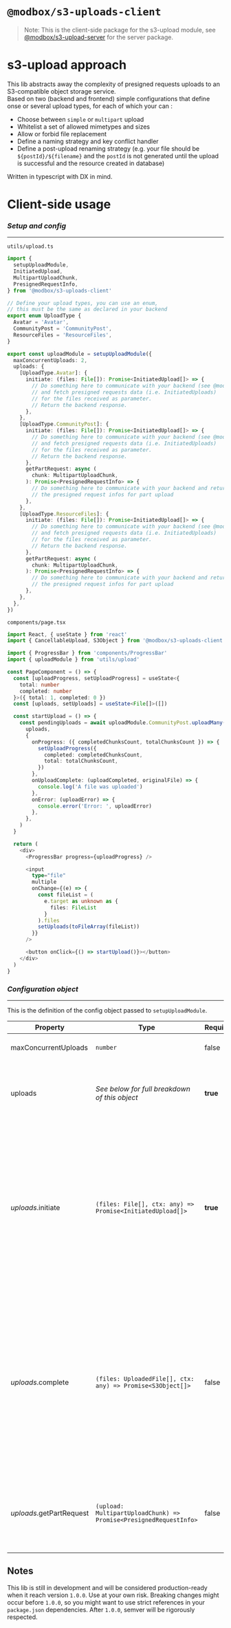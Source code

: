 # `@modbox/s3-uploads-client`

> Note: This is the client-side package for the s3-upload module, see [@modbox/s3-upload-server](https://github.com/toniopelo/modbox/tree/master/packages/s3-upload-server) for the server package.

# s3-upload approach

This lib abstracts away the complexity of presigned requests uploads to an S3-compatible object storage service.\
Based on two (backend and frontend) simple configurations that define onse or several upload types, for each of which your can :

- Choose between `simple` or `multipart` upload
- Whitelist a set of allowed mimetypes and sizes
- Allow or forbid file replacement
- Define a naming strategy and key conflict handler
- Define a post-upload renaming strategy (e.g. your file should be `${postId}/${filename}` and the `postId` is not generated until the upload is successful and the resource created in database)

Written in typescript with DX in mind.

# Client-side usage

### _Setup and config_

---

`utils/upload.ts`

```ts
import {
  setupUploadModule,
  InitiatedUpload,
  MultipartUploadChunk,
  PresignedRequestInfo,
} from '@modbox/s3-uploads-client'

// Define your upload types, you can use an enum,
// this must be the same as declared in your backend
export enum UploadType {
  Avatar = 'Avatar',
  CommunityPost = 'CommunityPost',
  ResourceFiles = 'ResourceFiles',
}

export const uploadModule = setupUploadModule({
  maxConcurrentUploads: 2,
  uploads: {
    [UploadType.Avatar]: {
      initiate: (files: File[]): Promise<InitiatedUpload[]> => {
        // Do something here to communicate with your backend (see @modbox/s3-upload-server)
        // and fetch presigned requests data (i.e. InitiatedUploads)
        // for the files received as parameter.
        // Return the backend response.
      },
    },
    [UploadType.CommunityPost]: {
      initiate: (files: File[]): Promise<InitiatedUpload[]> => {
        // Do something here to communicate with your backend (see @modbox/s3-upload-server)
        // and fetch presigned requests data (i.e. InitiatedUploads)
        // for the files received as parameter.
        // Return the backend response.
      },
      getPartRequest: async (
        chunk: MultipartUploadChunk,
      ): Promise<PresignedRequestInfo> => {
        // Do something here to communicate with your backend and return
        // the presigned request infos for part upload
      },
    },
    [UploadType.ResourceFiles]: {
      initiate: (files: File[]): Promise<InitiatedUpload[]> => {
        // Do something here to communicate with your backend (see @modbox/s3-upload-server)
        // and fetch presigned requests data (i.e. InitiatedUploads)
        // for the files received as parameter.
        // Return the backend response.
      },
      getPartRequest: async (
        chunk: MultipartUploadChunk,
      ): Promise<PresignedRequestInfo> => {
        // Do something here to communicate with your backend and return
        // the presigned request infos for part upload
      },
    },
  },
})
```

`components/page.tsx`

```ts
import React, { useState } from 'react'
import { CancellableUpload, S3Object } from '@modbox/s3-uploads-client'

import { ProgressBar } from 'components/ProgressBar'
import { uploadModule } from 'utils/upload'

const PageComponent = () => {
  const [uploadProgress, setUploadProgress] = useState<{
    total: number
    completed: number
  }>({ total: 1, completed: 0 })
  const [uploads, setUploads] = useState<File[]>([])

  const startUpload = () => {
    const pendingUploads = await uploadModule.CommunityPost.uploadMany(
      uploads,
      {
        onProgress: ({ completedChunksCount, totalChunksCount }) => {
          setUploadProgress({
            completed: completedChunksCount,
            total: totalChunksCount,
          })
        },
        onUploadComplete: (uploadCompleted, originalFile) => {
          console.log('A file was uploaded')
        },
        onError: (uploadError) => {
          console.error('Error: ', uploadError)
        },
      },
    )
  }

  return (
    <div>
      <ProgressBar progress={uploadProgress} />

      <input
        type="file"
        multiple
        onChange={(e) => {
          const fileList = (
            e.target as unknown as {
              files: FileList
            }
          ).files
          setUploads(toFileArray(fileList))
        }}
      />

      <button onClick={() => startUpload()}></button>
    </div>
  )
}
```

### _Configuration object_

---

This is the definition of the config object passed to `setupUploadModule`.

| Property                 | Type                                                              | Required | Default | Description                                                                                                                                                                                                                                                                                                    |
| ------------------------ | ----------------------------------------------------------------- | -------- | ------- | -------------------------------------------------------------------------------------------------------------------------------------------------------------------------------------------------------------------------------------------------------------------------------------------------------------- |
| maxConcurrentUploads     | `number`                                                          | false    | 2       | The number of concurrent uploads                                                                                                                                                                                                                                                                               |
| uploads                  | _See below for full breakdown of this object_                     | **true** |         | This object defines the different upload types as keys and their specific config as value.                                                                                                                                                                                                                     |
| _uploads_.initiate       | `(files: File[], ctx: any) => Promise<InitiatedUpload[]>`         | **true** |         | Handler that perform the network request to get the presigned requests data (i.e. InitiatedUploads) from the backend for a set of files passed as parameters. `ctx` is anything that you which to pass to your handler in order to perform the request.                                                        |
| _uploads_.complete       | `(files: UploadedFile[], ctx: any) => Promise<S3Object[]>`        | false    |         | Handler to perform a request in order to complete an upload. This is not needed as you might want to complete your upload by passing your `UploadedFile`s in the payload of another request depending on your use case. (e.g. Uploads that are part of a forum post could be passed along the post to create). |
| _uploads_.getPartRequest | `(upload: MultipartUploadChunk) => Promise<PresignedRequestInfo>` | false    |         | Handler to fetch the needed presigned request for each part of your multipart upload. Required if your upload is set to `multipart`                                                                                                                                                                            |

## Notes

This lib is still in development and will be considered production-ready when it reach version `1.0.0`. Use at your own risk. Breaking changes might occur before `1.0.0`, so you might want to use strict references in your `package.json` dependencies. After `1.0.0`, semver will be rigorously respected.
